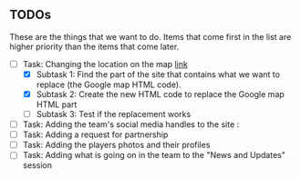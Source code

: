 ## TODOs

These are the things that we want to do. Items that come first in the list are higher priority than the items that come later.

- [ ] Task: Changing the location on the map [link](https://www.openstreetmap.org/export/embed.html?layer=mapquest&marker=7.45768,-2.58421&bbox=-2.58,7.43,-2.59,7.47)
  - [x] Subtask 1:  Find the part of the site that contains what we want to replace (the Google map HTML code).
  - [x] Subtask 2: Create the new HTML code to replace the Google map HTML part
  - [ ] Subtask 3: Test if the replacement works
- [ ] Task: Adding the team's social media handles to the site :
- [ ] Task: Adding a request for partnership
- [ ] Task: Adding the players photos and their profiles 
- [ ] Task: Adding what is going on in the team to the "News and Updates" session
